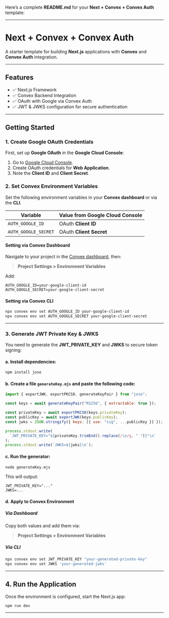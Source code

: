 Here’s a complete **README.md** for your **Next + Convex + Convex Auth** template:

---

# Next + Convex + Convex Auth

A starter template for building **Next.js** applications with **Convex** and **Convex Auth** integration.

---

## Features

* ✅ Next.js Framework
* ✅ Convex Backend Integration
* ✅ OAuth with Google via Convex Auth
* ✅ JWT & JWKS configuration for secure authentication

---

## Getting Started

### 1. Create Google OAuth Credentials

First, set up **Google OAuth** in the **Google Cloud Console**:

1. Go to [Google Cloud Console](https://console.cloud.google.com/).
2. Create OAuth credentials for **Web Application**.
3. Note the **Client ID** and **Client Secret**.

### 2. Set Convex Environment Variables

Set the following environment variables in your **Convex dashboard** or via the **CLI**.

| Variable             | Value from Google Cloud Console |
| -------------------- | ------------------------------- |
| `AUTH_GOOGLE_ID`     | OAuth **Client ID**             |
| `AUTH_GOOGLE_SECRET` | OAuth **Client Secret**         |

#### Setting via Convex Dashboard

Navigate to your project in the [Convex dashboard](https://dashboard.convex.dev/), then:

> **Project Settings > Environment Variables**

Add:

```
AUTH_GOOGLE_ID=your-google-client-id
AUTH_GOOGLE_SECRET=your-google-client-secret
```

#### Setting via Convex CLI

```bash
npx convex env set AUTH_GOOGLE_ID your-google-client-id
npx convex env set AUTH_GOOGLE_SECRET your-google-client-secret
```

---

### 3. Generate JWT Private Key & JWKS

You need to generate the **JWT\_PRIVATE\_KEY** and **JWKS** to secure token signing:

#### a. Install dependencies:

```bash
npm install jose
```

#### b. Create a file `generateKey.mjs` and paste the following code:

```js
import { exportJWK, exportPKCS8, generateKeyPair } from "jose";

const keys = await generateKeyPair("RS256", { extractable: true });

const privateKey = await exportPKCS8(keys.privateKey);
const publicKey = await exportJWK(keys.publicKey);
const jwks = JSON.stringify({ keys: [{ use: "sig", ...publicKey }] });

process.stdout.write(
  `JWT_PRIVATE_KEY="${privateKey.trimEnd().replace(/\n/g, " ")}"\n`
);
process.stdout.write(`JWKS=${jwks}\n`);
```

#### c. Run the generator:

```bash
node generateKey.mjs
```

This will output:

```
JWT_PRIVATE_KEY="..."
JWKS=...
```

#### d. Apply to Convex Environment

##### Via Dashboard

Copy both values and add them via:

> **Project Settings > Environment Variables**

##### Via CLI

```bash
npx convex env set JWT_PRIVATE_KEY "your-generated-private-key"
npx convex env set JWKS 'your-generated-jwks'
```

---

## 4. Run the Application

Once the environment is configured, start the Next.js app:

```bash
npm run dev
```

---
